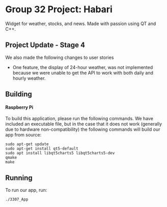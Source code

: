 # Group 32 Project: Habari

Widget for weather, stocks, and news. Made with passion using QT and C++.

## Project Update - Stage 4

We also made the following changes to user stories
- One feature, the display of 24-hour weather, was not implemented because we were unable to get the API to work with both daily and hourly weather. 



## Building

#### Raspberry Pi
To build this application, please run the following commands. We have included an executable file, but in the case that it does not work (generally due to hardware non-compatibility) the following commands will build our app from source:
```
sudo apt-get update
sudo apt-get install qt5-default
sudo apt install libqt5charts5 libqt5charts5-dev
qmake
make
```
## Running
To run our app, run:
````
./3307_App
````
